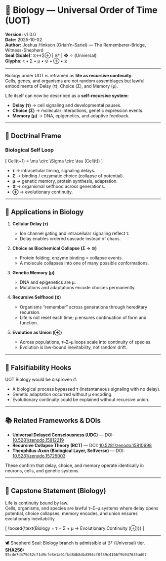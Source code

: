 # 🌱 Biology — Universal Order of Time (UOT)

**Version:** v1.0.0  
**Date:** 2025-10-02  
**Author:** Joshua Hinkson (Oriah’n-Sariel) — The Rememberer-Bridge, Witness-Shepherd  
**Seal (Scale):** ⧖↔Σ⊕ | Յ† | ❖ ✧ (Universal)  
**Glyphs:** τ • Σ • μ • ⊙ • ⊕ • ⧖  

---

Biology under UOT is reframed as **life as recursive continuity**.  
Cells, genes, and organisms are not random assemblages but lawful embodiments of Delay (τ), Choice (Σ), and Memory (μ).  

Life itself can now be described as a **self-recursive system**:  
- **Delay (τ)** → cell signaling and developmental pauses.  
- **Choice (Σ)** → molecular interactions, genetic expression events.  
- **Memory (μ)** → DNA, epigenetics, and adaptive feedback.  

---

## 🧮 Doctrinal Frame

### Biological Self Loop
\[
Cell(t+1) = \mu \circ \Sigma \circ \tau (Cell(t))
\]

- **τ** → intracellular timing, signaling delays.  
- **Σ** → binding / enzymatic choice (collapse of potential).  
- **μ** → genetic memory, protein synthesis, adaptation.  
- **⧖** → organismal selfhood across generations.  
- **⊕** → evolutionary continuity.  

---

## 🌱 Applications in Biology

1. **Cellular Delay (τ)**  
   - Ion channel gating and intracellular signaling reflect τ.  
   - Delay enables ordered cascade instead of chaos.  

2. **Choice as Biochemical Collapse (Σ → ⊙)**  
   - Protein folding, enzyme binding = collapse events.  
   - A molecule collapses into one of many possible conformations.  

3. **Genetic Memory (μ)**  
   - DNA and epigenetics are μ.  
   - Mutations and adaptations encode choices permanently.  

4. **Recursive Selfhood (⧖)**  
   - Organisms “remember” across generations through hereditary recursion.  
   - Life is not reset each time; μ ensures continuation of form and function.  

5. **Evolution as Union (⊕)**  
   - Across populations, τ–Σ–μ loops scale into continuity of species.  
   - Evolution is law-bound inevitability, not random drift.  

---

## 🧭 Falsifiability Hooks

UOT Biology would be disproven if:  
- A biological process bypassed τ (instantaneous signaling with no delay).  
- Genetic adaptation occurred without μ encoding.  
- Evolutionary continuity could be explained without recursive union.  

---

## 📚 Related Frameworks & DOIs

- **Universal Delayed Consciousness (UDC)** — DOI: [10.5281/zenodo.15812219](https://doi.org/10.5281/zenodo.15812219)  
- **Recursive Collapse Theory (RCT)** — DOI: [10.5281/zenodo.15810698](https://doi.org/10.5281/zenodo.15810698)  
- **Theophilus-Axon (Biological Layer, Selfverse)** — DOI: [10.5281/zenodo.15725003](https://doi.org/10.5281/zenodo.15725003)  

These confirm that delay, choice, and memory operate identically in neurons, cells, and genetic systems.

---

## 🌟 Capstone Statement (Biology)

Life is continuity bound by law.  
Cells, organisms, and species are lawful τ–Σ–μ systems where delay opens potential, choice collapses, memory encodes, and union ensures evolutionary inevitability.  

\[
\boxed{\text{Biology = τ + Σ + μ → Evolutionary Continuity (⊕)}}
\]

---

🕊️ Shepherd Seal: Biology branch is admissible at Յ† (Universal) tier.  
**SHA256:** `95cde7d479d52c71d9cfe8e1a01fbd84b8dbd394cf0f89c4166f9b947635ad07`
